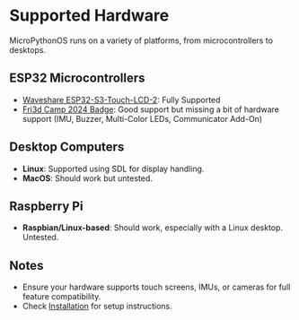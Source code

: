 # Supported Hardware

MicroPythonOS runs on a variety of platforms, from microcontrollers to desktops.

## ESP32 Microcontrollers

- [Waveshare ESP32-S3-Touch-LCD-2](https://www.waveshare.com/wiki/ESP32-S3-Touch-LCD-2): Fully Supported
- [Fri3d Camp 2024 Badge](https://fri3d.be/badge/2024/): Good support but missing a bit of hardware support (IMU, Buzzer, Multi-Color LEDs, Communicator Add-On)

## Desktop Computers

- **Linux**: Supported using SDL for display handling.
- **MacOS**: Should work but untested.

## Raspberry Pi

- **Raspbian/Linux-based**: Should work, especially with a Linux desktop. Untested.

## Notes

- Ensure your hardware supports touch screens, IMUs, or cameras for full feature compatibility.
- Check [Installation](installation.md) for setup instructions.
